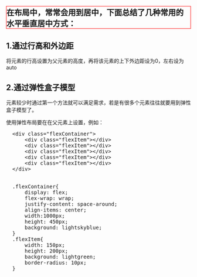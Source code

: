 <h2 style = "border:1px solid #f00;">在布局中，常常会用到居中，下面总结了几种常用的水平垂直居中方式：</h2>
<h2>1.通过行高和外边距</h2>
<p>将元素的行高设置为父元素的高度，再将该元素的上下外边距设为0，左右设为auto</p>
<h2>2.通过弹性盒子模型</h2>
<p>元素较少时通过第一个方法就可以满足需求，若是有很多个元素往往就要用到弹性盒子模型了。</p>
<p>使用弹性布局要在在父元素上设置，例如：</p>
<pre>
  <span><</span>div class="flexContainer"<span>></span>
  <span>    <</span>div class="flexItem"<span>></span><span><</span>/div>
  <span>    <</span>div class="flexItem"<span>></span><span><</span>/div>
  <span>    <</span>div class="flexItem"<span>></span><span><</span>/div>
  <span>    <</span>div class="flexItem"<span>></span><span><</span>/div>
  <span>    <</span>div class="flexItem"<span>></span><span><</span>/div>
  <span><</span>/div>
  <br>
  .flexContainer{
  <span>    </span>display: flex;
  <span>    </span>flex-wrap: wrap;
  <span>    </span>justify-content: space-around;
  <span>    </span>align-items: center;
  <span>    </span>width:1000px;
  <span>    </span>height: 450px;
  <span>    </span>background: lightskyblue;
  }
  .flexItem{
  <span>    </span>width: 150px;
  <span>    </span>height: 200px;
  <span>    </span>background: lightgreen;
  <span>    </span>border-radius: 10px;
  }
</pre>
<img src="">
